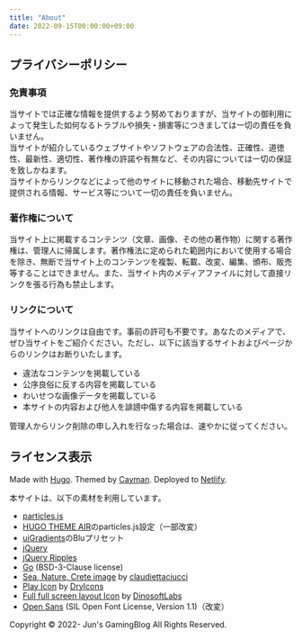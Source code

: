 ```yaml
---
title: "About"
date: 2022-09-15T00:00:00+09:00
---
```

## プライバシーポリシー
### 免責事項
当サイトでは正確な情報を提供するよう努めておりますが、当サイトの御利用によって発生した如何なるトラブルや損失・損害等につきましては一切の責任を負いません。  
当サイトが紹介しているウェブサイトやソフトウェアの合法性、正確性、道徳性、最新性、適切性、著作権の許諾や有無など、その内容については一切の保証を致しかねます。  
当サイトからリンクなどによって他のサイトに移動された場合、移動先サイトで提供される情報、サービス等について一切の責任を負いません。

### 著作権について
当サイト上に掲載するコンテンツ（文章、画像、その他の著作物）に関する著作権は、管理人に帰属します。著作権法に定められた範囲内において使用する場合を除き、無断で当サイト上のコンテンツを複製、転載、改変、編集、頒布、販売等することはできません。また、当サイト内のメディアファイルに対して直接リンクを張る行為も禁止します。

### リンクについて
当サイトへのリンクは自由です。事前の許可も不要です。あなたのメディアで、ぜひ当サイトをご紹介ください。ただし、以下に該当するサイトおよびページからのリンクはお断りいたします。

- 違法なコンテンツを掲載している
- 公序良俗に反する内容を掲載している
- わいせつな画像データを掲載している
- 本サイトの内容および他人を誹謗中傷する内容を掲載している

管理人からリンク削除の申し入れを行なった場合は、速やかに従ってください。

## ライセンス表示
Made with [Hugo](https://gohugo.io/). Themed by [Cayman](https://github.com/zwbetz-gh/cayman-hugo-theme). Deployed to [Netlify](https://www.netlify.com/).  

本サイトは、以下の素材を利用しています。
- [particles.js](https://vincentgarreau.com/particles.js/)
- [HUGO THEME AIR](https://github.com/syui/hugo-theme-air)のparticles.js設定（一部改変）
- [uiGradients](https://uigradients.com/)のBluプリセット
- [jQuery](https://jquery.com/)
- [jQuery Ripples](http://sirxemic.github.io/jquery.ripples/)
- [Go](https://github.com/golang/go) (BSD-3-Clause license)
- [Sea, Nature, Crete image](https://pixabay.com/photos/sea-crete-blue-2009160/) by [claudiettaciucci](https://pixabay.com/users/claudiettaciucci-2795389/)
- [Play Icon](https://icon-icons.com/icon/play/12134) by [DryIcons](https://icon-icons.com/users/N4TUgbnAA1CKz1ulZ4sVS/icon-sets/)
- [Full full screen layout Icon](https://icon-icons.com/icon/Full-full-screen-layout-orientation-expand-screen/81433) by [DinosoftLabs](https://icon-icons.com/users/WOy9WPlx0QfY0qGdIjvwQ/icon-sets/)
- [Open Sans](https://fonts.google.com/specimen/Open+Sans) (SIL Open Font License, Version 1.1)（改変）

Copyright © 2022- Jun's GamingBlog All Rights Reserved.
